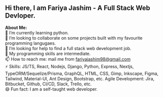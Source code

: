 <h2>Hi there, I am Fariya Jashim - A Full Stack Web Devloper. </h2>

<b> About Me: </b> <br>
🌱 I’m currently learning python.<br>
👯 I’m looking to collaborate on some projects built with my favourite programming langugaes.<br>
🤔 I’m looking for help to find a full stack web development job.<br>
💬 My programming skills are intermediate.<br>
📫 How to reach me: mail me from fariyajashim98@gmail.com <br>
⚡ Skills: JS/TS, React, Nodejs, Django, Python, Express, Nextjs, TypeORM/Sequelize/Prisma, GraphQL, HTML, CSS, Gimp, Inkscape, Figma, Tailwind, Material-UI, Ant Design, Bootstrap, etc.
Agile Development: Jira, Bitbucket, Github, CI/CD, Slack, Trello, etc.<br>
😄 Fun fact: I am a self-taught web developer.<br>

